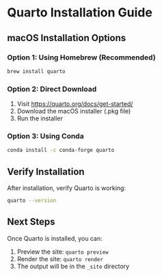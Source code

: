 # Quarto Installation Guide

## macOS Installation Options

### Option 1: Using Homebrew (Recommended)
```bash
brew install quarto
```

### Option 2: Direct Download
1. Visit https://quarto.org/docs/get-started/
2. Download the macOS installer (.pkg file)
3. Run the installer

### Option 3: Using Conda
```bash
conda install -c conda-forge quarto
```

## Verify Installation
After installation, verify Quarto is working:
```bash
quarto --version
```

## Next Steps
Once Quarto is installed, you can:
1. Preview the site: `quarto preview`
2. Render the site: `quarto render`
3. The output will be in the `_site` directory